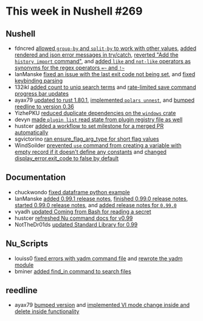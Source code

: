 # This week in Nushell #269

## Nushell

- fdncred [allowed `group-by` and `split-by` to work with other values](https://github.com/nushell/nushell/pull/14086), [added rendered and json error messages in try/catch](https://github.com/nushell/nushell/pull/14082), [reverted "Add the `history import` command"](https://github.com/nushell/nushell/pull/14077), and [added `like` and `not-like` operators as synonyms for the regex operators `=~` and `!~`](https://github.com/nushell/nushell/pull/14072)
- IanManske [fixed an issue with the last exit code not being set](https://github.com/nushell/nushell/pull/14120), and [fixed keybinding parsing](https://github.com/nushell/nushell/pull/14081)
- 132ikl [added count to uniq search terms](https://github.com/nushell/nushell/pull/14108) and [rate-limited save command progress bar updates](https://github.com/nushell/nushell/pull/14075)
- ayax79 [updated to rust 1.80.1](https://github.com/nushell/nushell/pull/14106), [implemented `polars unnest`](https://github.com/nushell/nushell/pull/14104), and [bumped reedline to version 0.36](https://github.com/nushell/nushell/pull/14093)
- YizhePKU [reduced duplicate dependencies on the `windows` crate](https://github.com/nushell/nushell/pull/14105)
- devyn [made `plugin list` read state from plugin registry file as well](https://github.com/nushell/nushell/pull/14085)
- hustcer [added a workflow to set milestone for a merged PR automatically](https://github.com/nushell/nushell/pull/14084)
- sgvictorino [ran ensure_flag_arg_type for short flag values](https://github.com/nushell/nushell/pull/14074)
- WindSoilder [prevented `use` command from creating a variable with empty record if it doesn't define any constants](https://github.com/nushell/nushell/pull/14051) and [changed display_error.exit_code to false by default](https://github.com/nushell/nushell/pull/13873)

## Documentation

- chuckwondo [fixed dataframe python example](https://github.com/nushell/nushell.github.io/pull/1593)
- IanManske [added 0.99.1 release notes](https://github.com/nushell/nushell.github.io/pull/1592), [finished 0.99.0 release notes](https://github.com/nushell/nushell.github.io/pull/1588), [started 0.99.0 release notes](https://github.com/nushell/nushell.github.io/pull/1586), and [added release notes for `0.99.0`](https://github.com/nushell/nushell.github.io/pull/1566)
- vyadh [updated Coming from Bash for reading a secret](https://github.com/nushell/nushell.github.io/pull/1590)
- hustcer [refreshed Nu command docs for v0.99](https://github.com/nushell/nushell.github.io/pull/1587)
- NotTheDr01ds [updated Standard Library for 0.99](https://github.com/nushell/nushell.github.io/pull/1585)

## Nu_Scripts

- louiss0 [fixed errors with yadm command file](https://github.com/nushell/nu_scripts/pull/976) and [rewrote the yadm module](https://github.com/nushell/nu_scripts/pull/975)
- bminer [added find_in command to search files](https://github.com/nushell/nu_scripts/pull/972)

## reedline

- ayax79 [bumped version](https://github.com/nushell/reedline/pull/845) and [implemented VI mode change inside and delete inside functionality](https://github.com/nushell/reedline/pull/844)


